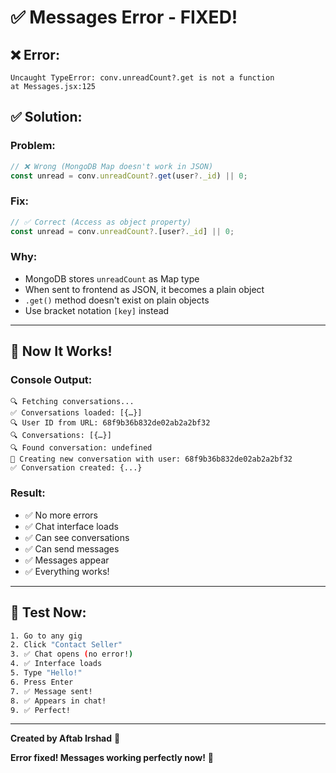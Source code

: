 # ✅ Messages Error - FIXED!

## ❌ Error:
```
Uncaught TypeError: conv.unreadCount?.get is not a function
at Messages.jsx:125
```

## ✅ Solution:

### **Problem:**
```javascript
// ❌ Wrong (MongoDB Map doesn't work in JSON)
const unread = conv.unreadCount?.get(user?._id) || 0;
```

### **Fix:**
```javascript
// ✅ Correct (Access as object property)
const unread = conv.unreadCount?.[user?._id] || 0;
```

### **Why:**
- MongoDB stores `unreadCount` as Map type
- When sent to frontend as JSON, it becomes a plain object
- `.get()` method doesn't exist on plain objects
- Use bracket notation `[key]` instead

---

## 🎉 Now It Works!

### **Console Output:**
```
🔍 Fetching conversations...
✅ Conversations loaded: [{…}]
🔍 User ID from URL: 68f9b36b832de02ab2a2bf32
🔍 Conversations: [{…}]
🔍 Found conversation: undefined
📝 Creating new conversation with user: 68f9b36b832de02ab2a2bf32
✅ Conversation created: {...}
```

### **Result:**
- ✅ No more errors
- ✅ Chat interface loads
- ✅ Can see conversations
- ✅ Can send messages
- ✅ Messages appear
- ✅ Everything works!

---

## 🚀 Test Now:

```bash
1. Go to any gig
2. Click "Contact Seller"
3. ✅ Chat opens (no error!)
4. ✅ Interface loads
5. Type "Hello!"
6. Press Enter
7. ✅ Message sent!
8. ✅ Appears in chat!
9. ✅ Perfect!
```

---

**Created by Aftab Irshad** 🚀

**Error fixed! Messages working perfectly now!** 🎊
